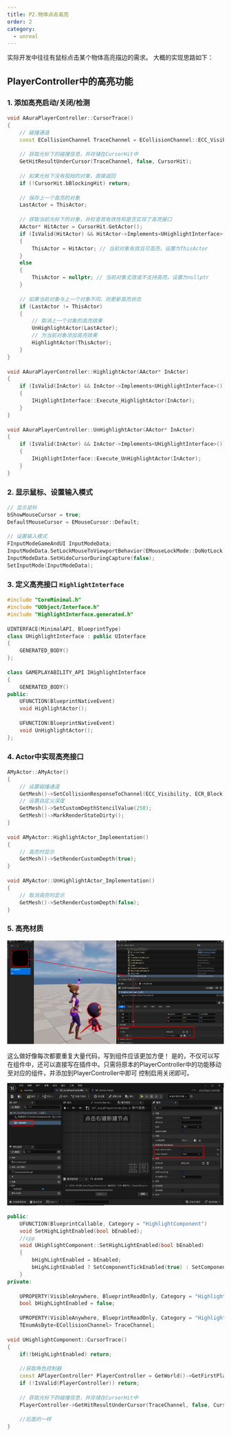 ```yaml
---
title: P2.物体点击高亮
order: 2
category:
  - unreal
---
```


<chatmessage avatar="../../assets/emoji/hx.png" :avatarWidth="40">
实际开发中往往有鼠标点击某个物体高亮描边的需求。
</chatmessage>

<chatmessage avatar="../../assets/emoji/blzt.png" :avatarWidth="40" alignLeft>
大概的实现思路如下：
</chatmessage>

## PlayerController中的高亮功能

### 1. 添加高亮启动/关闭/检测

```cpp
void AAuraPlayerController::CursorTrace()
{
    // 碰撞通道
    const ECollisionChannel TraceChannel = ECollisionChannel::ECC_Visibility;

    // 获取光标下的碰撞信息，并存储在CursorHit中
    GetHitResultUnderCursor(TraceChannel, false, CursorHit);

    // 如果光标下没有阻挡的对象，直接返回
    if (!CursorHit.bBlockingHit) return;

    // 保存上一个高亮的对象
    LastActor = ThisActor;

    // 获取当前光标下的对象，并检查其有效性和是否实现了高亮接口
    AActor* HitActor = CursorHit.GetActor();
    if (IsValid(HitActor) && HitActor->Implements<UHighlightInterface>())
    {
        ThisActor = HitActor; // 当前对象有效且可高亮，设置为ThisActor
    }
    else
    {
        ThisActor = nullptr; // 当前对象无效或不支持高亮，设置为nullptr
    }

    // 如果当前对象与上一个对象不同，则更新高亮状态
    if (LastActor != ThisActor)
    {
        // 取消上一个对象的高亮效果
        UnHighlightActor(LastActor);
        // 为当前对象添加高亮效果
        HighlightActor(ThisActor);
    }
}

void AAuraPlayerController::HighlightActor(AActor* InActor)
{
    if (IsValid(InActor) && InActor->Implements<UHighlightInterface>())
    {
        IHighlightInterface::Execute_HighlightActor(InActor);
    }
}

void AAuraPlayerController::UnHighlightActor(AActor* InActor)
{
    if (IsValid(InActor) && InActor->Implements<UHighlightInterface>())
    {
        IHighlightInterface::Execute_UnHighlightActor(InActor);
    }
}
```

### 2. 显示鼠标、设置输入模式

```cpp
// 显示鼠标
bShowMouseCursor = true;
DefaultMouseCursor = EMouseCursor::Default;

// 设置输入模式
FInputModeGameAndUI InputModeData;
InputModeData.SetLockMouseToViewportBehavior(EMouseLockMode::DoNotLock);
InputModeData.SetHideCursorDuringCapture(false);
SetInputMode(InputModeData);
```

### 3. 定义高亮接口 `HighlightInterface`

```cpp
#include "CoreMinimal.h"
#include "UObject/Interface.h"
#include "HighlightInterface.generated.h"

UINTERFACE(MinimalAPI, BlueprintType)
class UHighlightInterface : public UInterface
{
    GENERATED_BODY()
};

class GAMEPLAYABILITY_API IHighlightInterface
{
    GENERATED_BODY()
public:
    UFUNCTION(BlueprintNativeEvent)
    void HighlightActor();
    
    UFUNCTION(BlueprintNativeEvent)
    void UnHighlightActor();
};
```

### 4. Actor中实现高亮接口

```cpp
AMyActor::AMyActor()
{
    // 设置碰撞通道
    GetMesh()->SetCollisionResponseToChannel(ECC_Visibility, ECR_Block);
    // 设置自定义深度
    GetMesh()->SetCustomDepthStencilValue(250);
    GetMesh()->MarkRenderStateDirty();
}

void AMyActor::HighlightActor_Implementation()
{
    // 高亮时显示
    GetMesh()->SetRenderCustomDepth(true);
}

void AMyActor::UnHighlightActor_Implementation()
{
    // 取消高亮时显示
    GetMesh()->SetRenderCustomDepth(false);
}
```

### 5. 高亮材质

![](..%2Fassets%2Fhighlight2.png)

<chatmessage avatar="../../assets/emoji/hx.png" :avatarWidth="40">
这么做好像每次都要重复大量代码，写到组件应该更加方便！
</chatmessage>

<chatmessage avatar="../../assets/emoji/blzt.png" :avatarWidth="40" alignLeft>
是的，不仅可以写在组件中，还可以直接写在插件中。只需将原本的PlayerController中的功能移动至对应的组件，并添加到PlayerController中即可
控制启用关闭即可。
</chatmessage>

![](..%2Fassets%2Fhighlight.png)

```cpp
public:
	UFUNCTION(BlueprintCallable, Category = "HighlightComponent")
	void SetHighLightEnabled(bool bEnabled);
	//cpp
	void UHighlightComponent::SetHighLightEnabled(bool bEnabled)
    {
        bHighLightEnabled = bEnabled;
        bHighLightEnabled ? SetComponentTickEnabled(true) : SetComponentTickEnabled(false);
    }
private:

	UPROPERTY(VisibleAnywhere, BlueprintReadOnly, Category = "HighlightComponent", meta = (AllowPrivateAccess = "true"))
	bool bHighLightEnabled = false;
	
	UPROPERTY(VisibleAnywhere, BlueprintReadOnly, Category = "HighlightComponent", meta = (AllowPrivateAccess = "true"))
	TEnumAsByte<ECollisionChannel> TraceChannel;
	
void UHighlightComponent::CursorTrace()
{
	if(!bHighLightEnabled) return;
	
	//获取角色控制器
	const APlayerController* PlayerController = GetWorld()->GetFirstPlayerController();
	if (!IsValid(PlayerController)) return;
	
	// 获取光标下的碰撞信息，并存储在CursorHit中
	PlayerController->GetHitResultUnderCursor(TraceChannel, false, CursorHit);
	
	//后面的一样
}
```